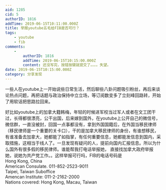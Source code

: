 ```yaml
---
aid: 1285
cid: 5
authorID: 1816
addTime: 2019-06-15T10:11:00.000Z
title: 举报youtube五毛给FIB是否可行？
tags:
    - youtube
    - fib
comments:
    -
        authorID: 1816
        addTime: 2019-06-15T10:15:00.000Z
        content: 还没写完，按错按键就提交了。。。。失望。
date: 2019-06-15T10:15:00.000Z
category: 分享发现
---
```


一些人在youtube上一开始说些日常生活，然后聊些八卦问题吸引粉丝，再后来谈论热点问题，再把话题与政治保持中立立场，等订阅数变多了立刻峰回路转，开始了用软话把思路拉回来。

好比如youtube上的加拿大籍韩梅，年轻的时候进军校当过军人或者在文工团干过，长得都很漂亮，公干出国，后来嫁到国外，在youtube上公开自己的微信号，微信群，一直没被封，回国一点事都没有，拿到外国国籍后，在外国当移民律师（移民律师是一个重要的关卡口），干的是加拿大移民律师的身份，有谁想移民，有谁准备去加拿大，她都能了如指掌，有任何重要信息，她都能发信息到国内，采取措施，这相当于线人了。一旦发现有疑问的人，提前向国内汇报信息。所以为什么国外有很多假的移民律师。谁能帮我打电话举报她， 直接找加拿大政府举报她，说她为共产党工作。。这样举报可行吗，FIB的电话号码是  
Hong Kong, China  
American Consulate. 011-852-2523-9011  
Taipei, Taiwan Suboffice  
Amencan Institute: 011-2-2162-2000  
Nations covered: Hong Kong, Macau, Taiwan
